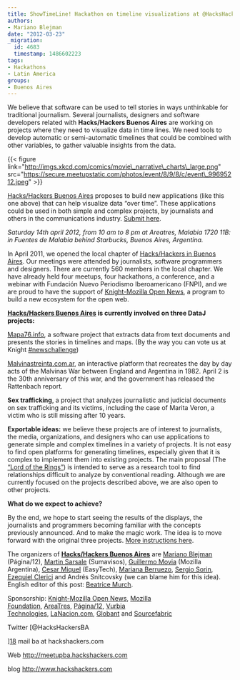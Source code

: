 ```yaml
---
title: ShowTimeLine! Hackathon on timeline visualizations at @HacksHackersBA
authors:
- Mariano Blejman
date: "2012-03-23"
_migration:
  id: 4683
  timestamp: 1486602223
tags:
- Hackathons
- Latin America
groups:
- Buenos Aires
---
```


We believe that software can be used to tell stories in ways unthinkable for traditional journalism. Several journalists, designers and software developers related with **Hacks/Hackers Buenos Aires** are working on projects where they need to visualize data in time lines. We need tools to develop automatic or semi-automatic timelines that could be combined with other variables, to gather valuable insights from the data.

{{< figure link="http://imgs.xkcd.com/comics/movie\_narrative\_charts\_large.png" src="https://secure.meetupstatic.com/photos/event/8/9/8/c/event\_99695212.jpeg" >}}

[Hacks/Hackers Buenos Aires][1] proposes to build new applications (like this one above) that can help visualize data &#8220;over time&#8221;. These applications could be used in both simple and complex projects, by journalists and others in the communications industry. [Submit here][2].

_Saturday 14th april 2012, from 10 am to 8 pm at Areatres, Malabia 1720 11B: in Fuentes de Malabia behind Starbucks, Buenos Aires, Argentina._

In April 2011, we opened the local chapter of [Hacks/Hackers in Buenos Aires][1]. Our meetings were attended by journalists, software programmers and designers. There are currently 560 members in the local chapter. We have already held four meetups, four hackathons, a conference, and a webinar with Fundación Nuevo Periodismo Iberoamericano (FNPI), and we are proud to have the support of [Knight-Mozilla Open News][3], a program to build a new ecosystem for the open web.

**[Hacks/Hackers Buenos Aires][4] is currently involved on three DataJ projects:**

[Mapa76.info][5], a software project that extracts data from text documents and presents the stories in timelines and maps. (By the way you can vote us at Knight [#newschallenge][6])

[Malvinastreinta.com.ar][7], an interactive platform that recreates the day by day acts of the Malvinas War between England and Argentina in 1982. April 2 is the 30th anniversary of this war, and the government has released the Rattenbach report.

**Sex trafficking**, a project that analyzes journalistic and judicial documents on sex trafficking and its victims, including the case of Marita Veron, a victim who is still missing after 10 years.

**Exportable ideas:** we believe these projects are of interest to journalists, the media, organizations, and designers who can use applications to generate simple and complex timelines in a variety of projects. It is not easy to find open platforms for generating timelines, especially given that it is complex to implement them into existing projects. The main proposal (The [&#8220;Lord of the Rings&#8221;][8]) is intended to serve as a research tool to find relationships difficult to analyze by conventional reading. Although we are currently focused on the projects described above, we are also open to other projects.

**What do we expect to achieve?**

By the end, we hope to start seeing the results of the displays, the journalists and programmers becoming familiar with the concepts previously announced. And to make the magic work. The idea is to move forward with the original three projects. [More instructions here][9].

The organizers of **[Hacks/Hackers Buenos Aires][1]** are [Mariano Blejman][10] (Página/12), [Martin Sarsale][11] (Sumavisos), [Guillermo Movia][12] (Mozilla Argentina), [Cesar Miquel][12] (EasyTech), [Mariana Berruezo][13], [Sergio Sorin][14], [Ezequiel Clerici][15] and Andrés Snitcovsky (we can blame him for this idea). English editor of this post: [Beatrice Murch][16].

Sponsorship: [Knight-Mozilla Open News][17], [Mozilla Foundation][17], [AreaTres][17], [Página/12][17], [Vurbia Technologies][17], [LaNacion.com][17], [Globant][17] and [Sourcefabric][17]

Twitter [@HacksHackersBA

][18] mail ba at hackshackers.com

Web <http://meetupba.hackshackers.com>

blog <http://www.hackshackers.com>

 [1]: http://meetupba.hackshackers.com
 [2]: http://www.meetup.com/HacksHackersBA/events/55496562/ "HacksHackersBA"
 [3]: http://www.mozillaopennews.org
 [4]: http://www.twitter.com/hackshackersba
 [5]: http://mapa76.info
 [6]: http://newschallenge.tumblr.com/post/19397309009/mapa76-info-data-mining-to-visualize-relationships
 [7]: http://www.malvinastreinta.com.ar
 [8]: http://imgs.xkcd.com/comics/movie_narrative_charts_large.png
 [9]: http://www.meetup.com/HacksHackersBA/events/55496562/
 [10]: http://www.twitter.com/blejman
 [11]: http://www.twitter.com/runixo
 [12]: http://www.twitter.com/deimidis
 [13]: http://www.twitter.com/myberru
 [14]: http://www.twitter.com/pollatos
 [15]: http://www.twitter.com/eclerici
 [16]: http://www.twitter.com/blmurch
 [17]: http://www.meetup.com/HacksHackersBA/sponsors/
 [18]: http://www.twitter.com/HacksHackersBA